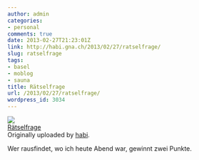 ```yaml
---
author: admin
categories:
- personal
comments: true
date: 2013-02-27T21:23:01Z
link: http://habi.gna.ch/2013/02/27/ratselfrage/
slug: ratselfrage
tags:
- basel
- moblog
- sauna
title: Rätselfrage
url: /2013/02/27/ratselfrage/
wordpress_id: 3034
---
```


[![](http://farm9.staticflickr.com/8229/8514349466_6c2c44d405_m.jpg)](http://www.flickr.com/photos/habi/8514349466/)   
[Rätselfrage](http://www.flickr.com/photos/habi/8514349466/)   
Originally uploaded by [habi](http://www.flickr.com/photos/habi/). 




Wer rausfindet, wo ich heute Abend war, gewinnt zwei Punkte. 
